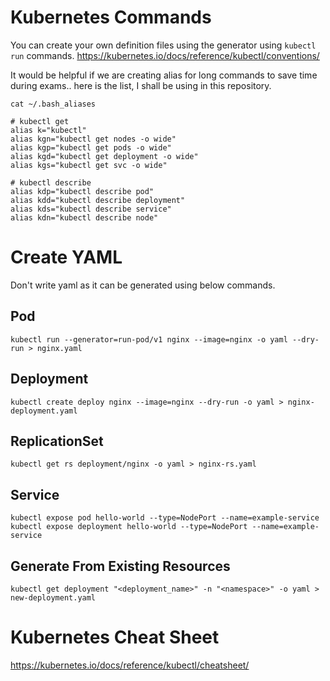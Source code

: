 # Kubernetes Commands

You can create your own definition files using the generator using `kubectl run` commands.
https://kubernetes.io/docs/reference/kubectl/conventions/

It would be helpful if we are creating alias for long commands to save time during exams.. 
here is the list, I shall be using in this repository.

```
cat ~/.bash_aliases

# kubectl get
alias k="kubectl"
alias kgn="kubectl get nodes -o wide"
alias kgp="kubectl get pods -o wide"
alias kgd="kubectl get deployment -o wide"
alias kgs="kubectl get svc -o wide"

# kubectl describe
alias kdp="kubectl describe pod"
alias kdd="kubectl describe deployment"
alias kds="kubectl describe service"
alias kdn="kubectl describe node"
```

# Create YAML

Don't write yaml as it can be generated using below commands.

## Pod
```
kubectl run --generator=run-pod/v1 nginx --image=nginx -o yaml --dry-run > nginx.yaml
```
## Deployment

```
kubectl create deploy nginx --image=nginx --dry-run -o yaml > nginx-deployment.yaml
```
## ReplicationSet
```
kubectl get rs deployment/nginx -o yaml > nginx-rs.yaml
```

## Service
```
kubectl expose pod hello-world --type=NodePort --name=example-service
kubectl expose deployment hello-world --type=NodePort --name=example-service
```

## Generate From Existing Resources
```
kubectl get deployment "<deployment_name>" -n "<namespace>" -o yaml > new-deployment.yaml
```

# Kubernetes Cheat Sheet
https://kubernetes.io/docs/reference/kubectl/cheatsheet/
